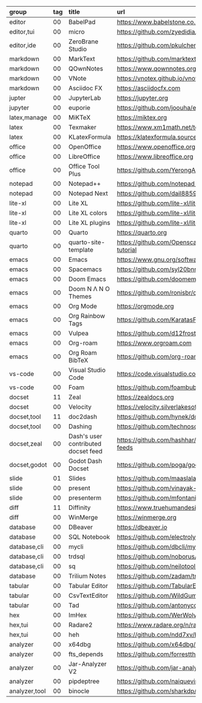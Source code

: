 group         | tag | title                               | url
:-            | :-  | :-                                  | :-
editor        | 00  | BabelPad                            | https://www.babelstone.co.uk/Software/BabelPad.html
editor,tui    | 00  | micro                               | https://github.com/zyedidia/micro
editor,ide    | 00  | ZeroBrane Studio                    | https://github.com/pkulchenko/ZeroBraneStudio
markdown      | 00  | MarkText                            | https://github.com/marktext/marktext
markdown      | 00  | QOwnNotes                           | https://www.qownnotes.org
markdown      | 00  | VNote                               | https://vnotex.github.io/vnote
markdown      | 00  | Asciidoc FX                         | https://asciidocfx.com
jupter        | 00  | JupyterLab                          | https://jupyter.org
jupyter       | 00  | euporie                             | https://github.com/joouha/euporie
latex,manage  | 00  | MiKTeX                              | https://miktex.org
latex         | 00  | Texmaker                            | https://www.xm1math.net/texmaker
latex         | 00  | KLatexFormula                       | https://klatexformula.sourceforge.io
office        | 00  | OpenOffice                          | https://www.openoffice.org
office        | 00  | LibreOffice                         | https://www.libreoffice.org
office        | 00  | Office Tool Plus                    | https://github.com/YerongAI/Office-Tool
notepad       | 00  | Notepad++                           | https://github.com/notepad-plus-plus
notepad       | 00  | Notepad Next                        | https://github.com/dail8859/NotepadNext
lite-xl       | 00  | Lite XL                             | https://github.com/lite-xl/lite-xl
lite-xl       | 00  | Lite XL colors                      | https://github.com/lite-xl/lite-xl-colors
lite-xl       | 00  | Lite XL plugins                     | https://github.com/lite-xl/lite-xl-plugins
quarto        | 00  | Quarto                              | https://quarto.org
quarto        | 00  | quarto-site-template                | https://github.com/Openscapes/quarto-website-tutorial
emacs         | 00  | Emacs                               | https://www.gnu.org/software/emacs
emacs         | 00  | Spacemacs                           | https://github.com/syl20bnr/spacemacs
emacs         | 00  | Doom Emacs                          | https://github.com/doomemacs/doomemacs
emacs         | 00  | Doom N Λ N O Themes                 | https://github.com/ronisbr/doom-nano-themes
emacs         | 00  | Org Mode                            | https://orgmode.org
emacs         | 00  | Org Rainbow Tags                    | https://github.com/KaratasFurkan/org-rainbow-tags
emacs         | 00  | Vulpea                              | https://github.com/d12frosted/vulpea
emacs         | 00  | Org-roam                            | https://www.orgroam.com
emacs         | 00  | Org Roam BibTeX                     | https://github.com/org-roam/org-roam-bibtex
vs-code       | 00  | Visual Studio Code                  | https://code.visualstudio.com
vs-code       | 00  | Foam                                | https://github.com/foambubble/foam
docset        | 11  | Zeal                                | https://zealdocs.org
docset        | 00  | Velocity                            | https://velocity.silverlakesoftware.com
docset,tool   | 11  | doc2dash                            | https://github.com/hynek/doc2dash
docset,tool   | 00  | Dashing                             | https://github.com/technosophos/dashing
docset,zeal   | 00  | Dash's user contributed docset feed | https://github.com/hashhar/dash-contrib-docset-feeds
docset,godot  | 00  | Godot Dash Docset                   | https://github.com/poga/godot-dash-docset
slide         | 01  | Slides                              | https://github.com/maaslalani/slides
slide         | 00  | present                             | https://github.com/vinayak-mehta/present
slide         | 00  | presenterm                          | https://github.com/mfontanini/presenterm
diff          | 11  | Diffinity                           | https://www.truehumandesign.se/s_diffinity.php
diff          | 00  | WinMerge                            | https://winmerge.org
database      | 00  | DBeaver                             | https://dbeaver.io
database      | 00  | SQL Notebook                        | https://github.com/electroly/sqlnotebook
database,cli  | 00  | mycli                               | https://github.com/dbcli/mycli
database,cli  | 00  | trdsql                              | https://github.com/noborus/trdsql
database,cli  | 00  | sq                                  | https://github.com/neilotoole/sq
database      | 00  | Trilium Notes                       | https://github.com/zadam/trilium
tabular       | 00  | Tabular Editor                      | https://github.com/TabularEditor/TabularEditor
tabular       | 00  | CsvTextEditor                       | https://github.com/WildGums/CsvTextEditor
tabular       | 00  | Tad                                 | https://github.com/antonycourtney/tad
hex           | 00  | ImHex                               | https://github.com/WerWolv/ImHex
hex,tui       | 00  | Radare2                             | https://www.radare.org/n/radare2.html
hex,tui       | 00  | heh                                 | https://github.com/ndd7xv/heh
analyzer      | 00  | x64dbg                              | https://github.com/x64dbg/x64dbg
analyzer      | 00  | fts_depends                         | https://github.com/forrestthewoods/fts_depends
analyzer      | 00  | Jar-Analyzer V2                     | https://github.com/jar-analyzer/jar-analyzer
analyzer      | 00  | pipdeptree                          | https://github.com/naiquevin/pipdeptree
analyzer,tool | 00  | binocle                             | https://github.com/sharkdp/binocle